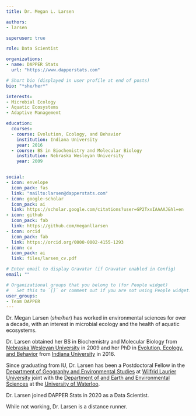 ```yaml
---
title: Dr. Megan L. Larsen

authors:
- larsen

superuser: true

role: Data Scientist

organizations:
- name: DAPPER Stats
  url: "https://www.dapperstats.com"

# Short bio (displayed in user profile at end of posts)
bio: "*she/her*"

interests:
- Microbial Ecology
- Aquatic Ecosystems
- Adaptive Management

education:
  courses:
  - course: Evolution, Ecology, and Behavior
    institution: Indiana University
    year: 2016
  - course: BS in Biochemistry and Molecular Biology
    institution: Nebraska Wesleyan University
    year: 2009


social:
- icon: envelope
  icon_pack: fas
  link: "mailto:larsen@dapperstats.com"
- icon: google-scholar
  icon_pack: ai
  link: https://scholar.google.com/citations?user=GP2TxxIAAAAJ&hl=en
- icon: github
  icon_pack: fab
  link: https://github.com/meganllarsen
- icon: orcid
  icon_pack: fab
  link: https://orcid.org/0000-0002-4155-1293
- icon: cv
  icon_pack: ai
  link: files/larsen_cv.pdf

# Enter email to display Gravatar (if Gravatar enabled in Config)
email: ""

# Organizational groups that you belong to (for People widget)
#   Set this to `[]` or comment out if you are not using People widget.
user_groups:
- Team DAPPER
---
```


Dr. Megan Larsen  (*she/her*) has worked in environmental sciences for over a decade, with an interest in microbial ecology and the health of aquatic ecosystems.

Dr. Larsen obtained her BS in Biochemistry and Molecular Biology from [Nebraska Wesleyan University](https://www.nebrwesleyan.edu/) in 2009 and her PhD in [Evolution, Ecology, and Behavior](https://biology.indiana.edu/graduate/evolution-ecology-behavior/index.html) from [Indiana University](https://www.indiana.edu/) in 2016.

Since graduating from IU, Dr. Larsen has been a Postdoctoral Fellow in the [Department of Geography and Environmental Studies](https://students.wlu.ca/programs/arts/geography-and-environmental-studies/index.html) at [Wilfrid Laurier University](https://www.wlu.ca/) joint with the [Department of and Earth and Environmental Sciences](https://uwaterloo.ca/earth-environmental-sciences/about) at the [University of Waterloo](https://uwaterloo.ca/).

Dr. Larsen joined DAPPER Stats in 2020 as a Data Scientist.

While not working, Dr. Larsen is a distance runner.


